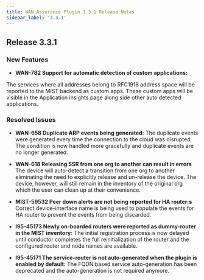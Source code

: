 ```yaml
---
title: WAN Assurance Plugin 3.3.1 Release Notes
sidebar_label: '3.3.1'
---
```


## Release 3.3.1

### New Features
- **WAN-782 Support for automatic detection of custom applications:**

The services where all addresses belong to RFC1918 address space will be reported to the MIST backend as custom apps. These custom apps will be visible in the Application insights page along side other auto detected applications.

### Resolved Issues

- **WAN-658 Duplicate ARP events being generated:** The duplicate events were generated every time the connection to the cloud was disrupted. The condition is now handled more gracefully and duplicate events are no longer generated.

- **WAN-618 Releasing SSR from one org to another can result in errors** The device will auto-detect a transition from one org to another eliminating the need to explicitly release and un-release the device. The device, however, will still remain in the inventory of the original org which the user can clean up at their convenience.

- **MIST-59532 Peer down alerts are not being reported for HA router:s** Correct device-interface name is being used to populate the events for HA router to prevent the events from being discarded.

- **I95-45173 Newly on-boarded routers were reported as dummy-router in the MIST inventory:** The initial registration process is now delayed until conductor completes the full reinitialization of the router and the configured router and node names are available.

- **I95-45171 The service-router is not auto-generated when the plugin is enabled by default:** The FQDN based service auto-generation has been deprecated and the auto-generation is not required anymore.
